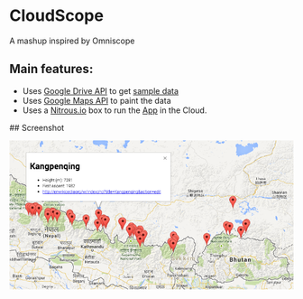 CloudScope
==========

A mashup inspired by Omniscope

## Main features:
- Uses [Google Drive API](https://developers.google.com/drive/v2/reference/) to get [sample data](https://docs.google.com/spreadsheet/ccc?key=0AjViUeEB6f2GdG82NFZNMVhweGduanIzVDdZWFU4NXc&usp=sharing)
- Uses [Google Maps API](https://developers.google.com/maps/documentation/javascript/) to paint the data
- Uses a [Nitrous.io](https://www.nitrous.io/) box to run the [App](http://my-node-box-52001.euw1.nitrousbox.com/) in the Cloud.

## Screenshot

![CloudScope view of a Map](https://raw.githubusercontent.com/mefernandez/cloudscope/master/cloudscope.png)
